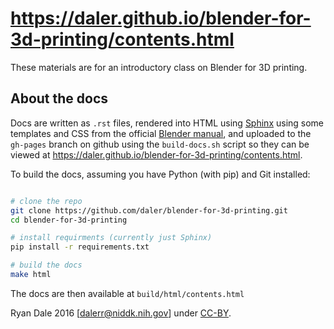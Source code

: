 # https://daler.github.io/blender-for-3d-printing/contents.html

These materials are for an introductory class on Blender for 3D printing.

## About the docs
Docs are written as ``.rst`` files, rendered into HTML using [Sphinx](http://www.sphinx-doc.org/en/stable/) using some templates and CSS from the
official [Blender manual](https://www.blender.org/manual/), and uploaded to
the ``gh-pages`` branch on github using the ``build-docs.sh`` script so they
can be viewed at https://daler.github.io/blender-for-3d-printing/contents.html.

To build the docs, assuming you have Python (with pip) and Git installed:

```bash

# clone the repo
git clone https://github.com/daler/blender-for-3d-printing.git
cd blender-for-3d-printing

# install requirments (currently just Sphinx)
pip install -r requirements.txt

# build the docs
make html

```

The docs are then available at `build/html/contents.html`


Ryan Dale 2016 [dalerr@niddk.nih.gov] under [CC-BY](https://creativecommons.org/licenses/by/4.0/).

